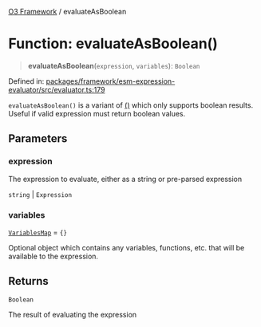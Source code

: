 [O3 Framework](../API.md) / evaluateAsBoolean

# Function: evaluateAsBoolean()

> **evaluateAsBoolean**(`expression`, `variables`): `Boolean`

Defined in: [packages/framework/esm-expression-evaluator/src/evaluator.ts:179](https://github.com/openmrs/openmrs-esm-core/blob/18d2874f03a33a6ab8295af0e87ac97fdd150718/packages/framework/esm-expression-evaluator/src/evaluator.ts#L179)

`evaluateAsBoolean()` is a variant of [()](evaluate.md) which only supports boolean results. Useful
if valid expression must return boolean values.

## Parameters

### expression

The expression to evaluate, either as a string or pre-parsed expression

`string` | `Expression`

### variables

[`VariablesMap`](../type-aliases/VariablesMap.md) = `{}`

Optional object which contains any variables, functions, etc. that will be available to
 the expression.

## Returns

`Boolean`

The result of evaluating the expression
